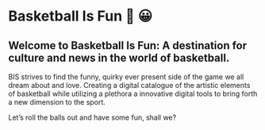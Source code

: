 # Basketball Is Fun 🏀 😀

##  Welcome to Basketball Is Fun: A destination for culture and news in the world of basketball.

BIS strives to find the funny, quirky ever present side of the game we all dream about and love. Creating a digital catalogue of the artistic elements of basketball while utilizing a plethora a innovative digital tools to bring forth a new dimension to the sport.

Let’s roll the balls out and have some fun, shall we?
